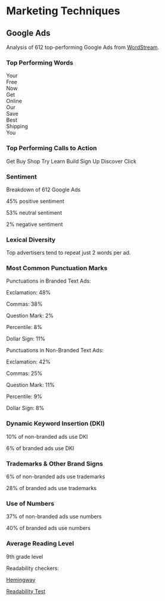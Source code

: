 # Marketing Techniques

## Google Ads

Analysis of 612 top-performing Google Ads from [WordStream](https://www.wordstream.com/blog/ws/2017/06/06/best-ads).

### Top Performing Words

Your  
Free  
Now  
Get  
Online  
Our  
Save  
Best  
Shipping  
You


### Top Performing Calls to Action
 
Get
Buy
Shop
Try
Learn
Build
Sign Up
Discover
Click


### Sentiment

Breakdown of 612 Google Ads

45% positive sentiment

53% neutral sentiment

2% negative sentiment


### Lexical Diversity

Top advertisers tend to repeat just 2 words per ad.


### Most Common Punctuation Marks

Punctuations in Branded Text Ads:

Exclamation: 48%

Commas: 38%

Question Mark: 2%

Percentile: 8%

Dollar Sign: 11%


Punctuations in Non-Branded Text Ads:

Exclamation: 42%

Commas: 25%

Question Mark: 11%

Percentile: 9%

Dollar Sign: 8%


### Dynamic Keyword Insertion (DKI)

10% of non-branded ads use DKI

6% of branded ads use DKI


### Trademarks & Other Brand Signs

6% of non-branded ads use trademarks

28% of branded ads use trademarks


### Use of Numbers

37% of non-branded ads use numbers

40% of branded ads use numbers


### Average Reading Level

9th grade level

Readability checkers:

[Hemingway](http://www.hemingwayapp.com/)

[Readability Test](https://www.online-utility.org/english/readability_test_and_improve.jsp)
